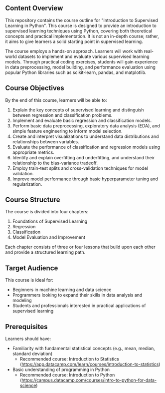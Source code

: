 ## Content Overview

This repository contains the course outline for "Introduction to Supervised Learning in Python". This course is designed to provide an introduction to supervised learning techniques using Python, covering both theoretical concepts and practical implementation. It is not an in-depth course; rather, it aims to give learners a solid starting point in supervised learning.

The course employs a hands-on approach. Learners will work with real-world datasets to implement and evaluate various supervised learning models. Through practical coding exercises, students will gain experience in data preprocessing, model building, and performance evaluation using popular Python libraries such as scikit-learn, pandas, and matplotlib.

## Course Objectives

By the end of this course, learners will be able to:

1. Explain the key concepts of supervised learning and distinguish between regression and classification problems.
2. Implement and evaluate basic regression and classification models.
3. Perform basic data preprocessing, exploratory data analysis (EDA), and simple feature engineering to inform model selection.
4. Create and interpret visualizations to understand data distributions and relationships between variables.
5. Evaluate the performance of classification and regression models using appropriate metrics.
6. Identify and explain overfitting and underfitting, and understand their relationship to the bias-variance tradeoff.
7. Employ train-test splits and cross-validation techniques for model validation.
8. Improve model performance through basic hyperparameter tuning and regularization.

## Course Structure

The course is divided into four chapters:

1. Foundations of Supervised Learning
2. Regression
3. Classification
4. Model Evaluation and Improvement

Each chapter consists of three or four lessons that build upon each other and provide a structured learning path.

## Target Audience

This course is ideal for:

- Beginners in machine learning and data science
- Programmers looking to expand their skills in data analysis and modeling
- Students and professionals interested in practical applications of supervised learning

## Prerequisites

Learners should have:

- Familiarity with fundamental statistical concepts (e.g., mean, median, standard deviation)
  - Recommended course: Introduction to Statistics (https://app.datacamp.com/learn/courses/introduction-to-statistics)
- Basic understanding of programming in Python
  - Recommended course: Introduction to Python (https://campus.datacamp.com/courses/intro-to-python-for-data-science)
